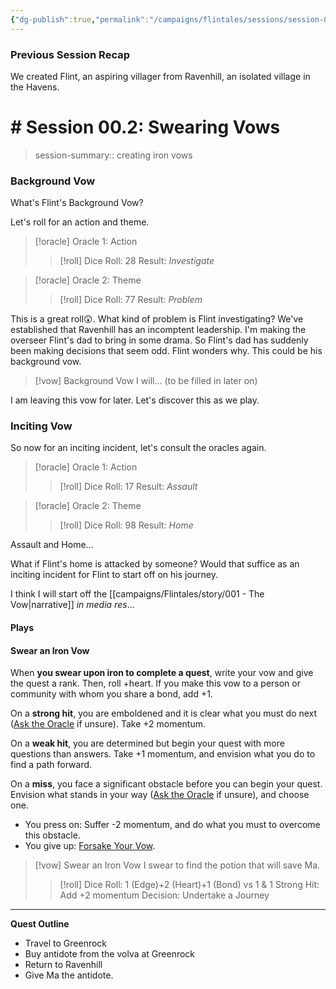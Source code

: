 ```yaml
---
{"dg-publish":true,"permalink":"/campaigns/flintales/sessions/session-00-2/"}
---
```



### Previous Session Recap

We created Flint, an aspiring villager from Ravenhill, an isolated village in the Havens.

# # Session 00.2: Swearing Vows
> session-summary:: creating iron vows

### Background Vow
What's Flint's Background Vow? 

Let's roll for an action and theme.

> [!oracle] Oracle 1: Action
>>[!roll]
>>Dice Roll: 28
>>Result: *Investigate*

> [!oracle] Oracle 2: Theme
>> [!roll] 
>> Dice Roll: 77
>> Result: *Problem*

This is a great roll😲. What kind of problem is Flint investigating? We've established that Ravenhill has an incomptent leadership. I'm making the overseer Flint's dad to bring in some drama. So Flint's dad has suddenly been making decisions that seem odd. Flint wonders why. This could be his background vow.

> [!vow] Background Vow
> I will... (to be filled in later on)

I am leaving this vow for later. Let's discover this as we play.

### Inciting Vow 

So now for an inciting incident, let's consult the oracles again.

> [!oracle] Oracle 1: Action
>>[!roll]
>>Dice Roll: 17
>>Result: *Assault*

> [!oracle] Oracle 2: Theme
>> [!roll] 
>> Dice Roll: 98
>> Result: *Home*


Assault and Home...

What if Flint's home is attacked by someone? Would that suffice as an inciting incident for Flint to start off on his journey.

I think I will start off the [[campaigns/Flintales/story/001 - The Vow\|narrative]] *in media res*...


#### Plays



<div class="transclusion internal-embed is-loaded"><div class="markdown-embed">



#### Swear an Iron Vow

When **you swear upon iron to complete a quest**, write your vow and give the quest a rank. Then, roll +heart. If you make this vow to a person or community with whom you share a bond, add +1.

On a **strong hit**, you are emboldened and it is clear what you must do next ([Ask the Oracle](#Ask-the-Oracle) if unsure). Take +2 momentum.

On a **weak hit**, you are determined but begin your quest with more questions than answers. Take +1 momentum, and envision what you do to find a path forward.

On a **miss**, you face a significant obstacle before you can begin your quest. Envision what stands in your way ([Ask the Oracle](#Ask-the-Oracle) if unsure), and choose one.

* You press on: Suffer -2 momentum, and do what you must to overcome this obstacle.
* You give up: [Forsake Your Vow](#Forsake-Your-Vow).


</div></div>


> [!vow] Swear an Iron Vow
> I swear to find the potion that will save Ma.
>>[!roll]
>> Dice Roll:  1 (Edge)+2 (Heart)+1 (Bond) vs 1 & 1 
>> Strong Hit: Add +2 momentum
>> Decision: Undertake a Journey

---

**Quest Outline**
- Travel to Greenrock
- Buy antidote from the volva at Greenrock
- Return to Ravenhill
- Give Ma the antidote.

